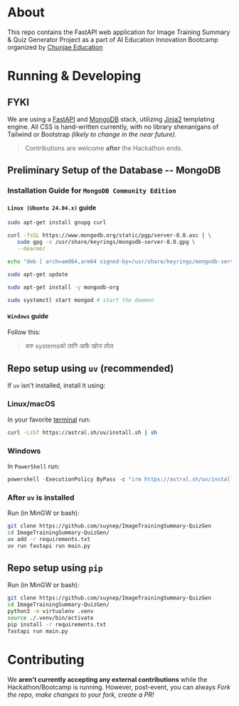 # About

This repo contains the FastAPI web application for Image Training Summary & Quiz Generator Project as a part of AI Education Innovation Bootcamp organized by [Chunjae Education](https://chunjae.co.kr)

# Running & Developing

## FYKI
We are using a [FastAPI](https://fastapi.tiangolo.com/) and [MongoDB](https://www.mongodb.com/) stack, utilizing [Jinja2](https://jinja.palletsprojects.com/en/stable/) templating engine. All CSS is hand-written currently, with no library shenanigans of Tailwind or Bootstrap *(likely to change in the near future)*. 
> Contributions are welcome **after** the Hackathon ends.

## Preliminary Setup of the Database -- MongoDB
### Installation Guide for `MongoDB Community Edition`
#### `Linux (Ubuntu 24.04.x)` guide 
```bash
sudo apt-get install gnupg curl

curl -fsSL https://www.mongodb.org/static/pgp/server-8.0.asc | \
   sudo gpg -o /usr/share/keyrings/mongodb-server-8.0.gpg \
   --dearmor

echo "deb [ arch=amd64,arm64 signed-by=/usr/share/keyrings/mongodb-server-8.0.gpg ] https://repo.mongodb.org/apt/ubuntu noble/mongodb-org/8.0 multiverse" | sudo tee /etc/apt/sources.list.d/mongodb-org-8.0.list

sudo apt-get update

sudo apt-get install -y mongodb-org

sudo systemctl start mongod # start the daemon
```

#### `Windows` guide
Follow this: [](https://www.mongodb.com/docs/manual/tutorial/install-mongodb-on-windows/)

> अरु systemsको लागि आफै खोज लोल

## Repo setup using `uv` (recommended)
If `uv` isn't installed, install it using:
### Linux/macOS
In your favorite [terminal](https://sw.kovidgoyal.net/kitty/) run:
```bash
curl -LsSf https://astral.sh/uv/install.sh | sh
```

### Windows
In `PowerShell` run:
```powershell
powershell -ExecutionPolicy ByPass -c "irm https://astral.sh/uv/install.ps1 | iex"
```

### After `uv` is installed
Run (in MinGW or bash):

```bash
git clone https://github.com/suynep/ImageTrainingSummary-QuizGen
cd ImageTrainingSummary-QuizGen/
uv add -r requirements.txt
uv run fastapi run main.py
```

## Repo setup using `pip`
Run (in MinGW or bash):

```bash
git clone https://github.com/suynep/ImageTrainingSummary-QuizGen
cd ImageTrainingSummary-QuizGen/
python3 -m virtualenv .venv
source ./.venv/bin/activate
pip install -r requirements.txt
fastapi run main.py
```

# Contributing
We **aren't currently accepting any external contributions** while the Hackathon/Bootcamp is running. However, post-event, you can always *Fork the repo, make changes to your fork, create a PR!*

